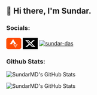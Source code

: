 ## 👋 Hi there, I'm Sundar.

<h3 align="left">Socials:</h3>

<a href="https://www.strava.com/athletes/137479001" target="blank"><img align="center" src="https://raw.githubusercontent.com/SundarMD/github-profile-readme-generator/master/src/images/icons/Social/Strava.png" alt="137479001" height="30" width="40" /></a>
<a href="https://twitter.com/Sundar_Das_" target="blank"><img align="center" src="https://raw.githubusercontent.com/SundarMD/github-profile-readme-generator/master/src/images/icons/Social/X.svg" alt="Sundar_Das_" height="30" width="40" /></a>
<a href="https://linkedin.com/in/sundar-das" target="blank"><img align="center" src="https://raw.githubusercontent.com/rahuldkjain/github-profile-readme-generator/master/src/images/icons/Social/linked-in-alt.svg" alt="sundar-das" height="30" width="40" /></a>


<h3 align="left">Github Stats:</h3>

<p><img src="https://github-readme-stats.vercel.app/api/top-langs/?username=SundarMD&theme=dark&show_icons=true&hide_border=true&layout=compact" alt="SundarMD's GitHub Stats" /></p>

<p><img src="https://github-readme-streak-stats.herokuapp.com/?user=SundarMD&theme=default&hide_border=true&theme=dark" alt="SundarMD's GitHub Stats" /></p>

 
 
